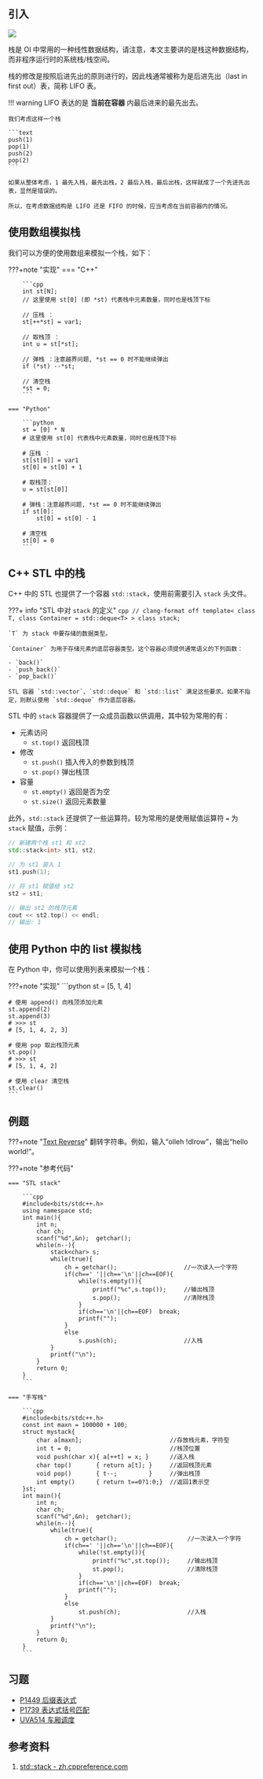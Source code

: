 ## 引入

![](./images/stack.svg)

栈是 OI 中常用的一种线性数据结构，请注意，本文主要讲的是栈这种数据结构，而非程序运行时的系统栈/栈空间。

栈的修改是按照后进先出的原则进行的，因此栈通常被称为是后进先出（last in first out）表，简称 LIFO 表。

!!! warning
    LIFO 表达的是 **当前在容器** 内最后进来的最先出去。
    
    我们考虑这样一个栈
    
    ```text
    push(1)
    pop(1)
    push(2)
    pop(2)
    ```
    
    如果从整体考虑，1 最先入栈，最先出栈，2 最后入栈，最后出栈，这样就成了一个先进先出表，显然是错误的。
    
    所以，在考虑数据结构是 LIFO 还是 FIFO 的时候，应当考虑在当前容器内的情况。

## 使用数组模拟栈

我们可以方便的使用数组来模拟一个栈，如下：

???+note "实现"
    === "C++"
    
        ```cpp
        int st[N];
        // 这里使用 st[0] (即 *st) 代表栈中元素数量，同时也是栈顶下标
    
        // 压栈 ：
        st[++*st] = var1;
    
        // 取栈顶 ：
        int u = st[*st];
    
        // 弹栈 ：注意越界问题, *st == 0 时不能继续弹出
        if (*st) --*st;
    
        // 清空栈
        *st = 0;
        ```
    
    === "Python"
    
        ```python
        st = [0] * N
        # 这里使用 st[0] 代表栈中元素数量，同时也是栈顶下标
    
        # 压栈 ：
        st[st[0]] = var1
        st[0] = st[0] + 1
    
        # 取栈顶：
        u = st[st[0]]
    
        # 弹栈：注意越界问题, *st == 0 时不能继续弹出
        if st[0]:
            st[0] = st[0] - 1
    
        # 清空栈
        st[0] = 0
        ```

## C++ STL 中的栈

C++ 中的 STL 也提供了一个容器 `std::stack`，使用前需要引入 `stack` 头文件。

???+ info "STL 中对 `stack` 的定义"
    ```cpp
    // clang-format off
    template<
        class T,
        class Container = std::deque<T>
    > class stack;
    ```
    
    `T` 为 stack 中要存储的数据类型。
    
    `Container` 为用于存储元素的底层容器类型。这个容器必须提供通常语义的下列函数：
    
    - `back()`
    - `push_back()`
    - `pop_back()`
    
    STL 容器 `std::vector`、`std::deque` 和 `std::list` 满足这些要求。如果不指定，则默认使用 `std::deque` 作为底层容器。

STL 中的 `stack` 容器提供了一众成员函数以供调用，其中较为常用的有：

-   元素访问
    - `st.top()` 返回栈顶
-   修改
    - `st.push()` 插入传入的参数到栈顶
    - `st.pop()` 弹出栈顶
-   容量
    - `st.empty()` 返回是否为空
    - `st.size()` 返回元素数量

此外，`std::stack` 还提供了一些运算符。较为常用的是使用赋值运算符 `=` 为 `stack` 赋值，示例：

```cpp
// 新建两个栈 st1 和 st2
std::stack<int> st1, st2;

// 为 st1 装入 1
st1.push(1);

// 将 st1 赋值给 st2
st2 = st1;

// 输出 st2 的栈顶元素
cout << st2.top() << endl;
// 输出: 1
```

## 使用 Python 中的 list 模拟栈

在 Python 中，你可以使用列表来模拟一个栈：

???+note "实现"
    ```python
    st = [5, 1, 4]
    
    # 使用 append() 向栈顶添加元素
    st.append(2)
    st.append(3)
    # >>> st
    # [5, 1, 4, 2, 3]
    
    # 使用 pop 取出栈顶元素
    st.pop()
    # >>> st
    # [5, 1, 4, 2]
    
    # 使用 clear 清空栈
    st.clear()
    ```

## 例题
???+note "[Text Reverse](http://acm.hdu.edu.cn/showproblem.php?pid=1062)"
    翻转字符串。例如，输入“olleh !dlrow”，输出“hello world!”。

???+note "参考代码"

    === "STL stack"

        ```cpp
        #include<bits/stdc++.h>
        using namespace std;
        int main(){
            int n;
            char ch;
            scanf("%d",&n);  getchar();
            while(n--){
                stack<char> s;
                while(true){
                    ch = getchar();                   //一次读入一个字符
                    if(ch==' '||ch=='\n'||ch==EOF){
                        while(!s.empty()){
                            printf("%c",s.top());     //输出栈顶
                            s.pop();                  //清除栈顶
                        }
                        if(ch=='\n'||ch==EOF)  break;
                        printf("");
                    }
                    else  
                        s.push(ch);                   //入栈
                }
                printf("\n");
            }
            return 0;
        }
        ```

    === "手写栈"

        ```cpp
        #include<bits/stdc++.h>
        const int maxn = 100000 + 100;
        struct mystack{
            char a[maxn];                         //存放栈元素，字符型
            int t = 0;                            //栈顶位置
            void push(char x){ a[++t] = x; }      //送入栈
            char top()       { return a[t]; }     //返回栈顶元素
            void pop()       { t--;         }     //弹出栈顶
            int empty()      { return t==0?1:0;}  //返回1表示空
        }st;
        int main(){
            int n;
            char ch;
            scanf("%d",&n);  getchar();
            while(n--){
                while(true){
                    ch = getchar();                    //一次读入一个字符
                    if(ch==' '||ch=='\n'||ch==EOF){
                        while(!st.empty()){
                            printf("%c",st.top());     //输出栈顶
                            st.pop();                  //清除栈顶
                        }
                        if(ch=='\n'||ch==EOF)  break;
                        printf("");
                    }
                    else  
                        st.push(ch);                   //入栈
                }
                printf("\n");
            }
            return 0;
        }
        ```

## 习题
- [P1449 后缀表达式](https://www.luogu.com.cn/problem/P1449)
- [P1739 表达式括号匹配](https://www.luogu.com.cn/problem/P1739)
- [UVA514 车厢调度](https://www.luogu.com.cn/problem/U224112)

## 参考资料

1. [std::stack - zh.cppreference.com](https://zh.cppreference.com/w/cpp/container/stack)
